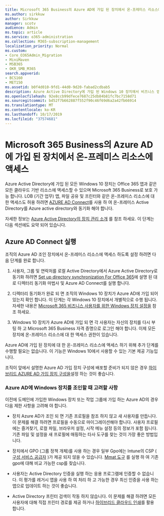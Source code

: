 ```yaml
---
title: Microsoft 365 Business의 Azure AD에 가입 된 장치에서 온-프레미스 리소스에 액세스
ms.author: sirkkuw
author: Sirkkuw
manager: scotv
audience: Admin
ms.topic: article
ms.service: o365-administration
ms.collection: M365-subscription-management
localization_priority: Normal
ms.custom:
- Core_O365Admin_Migration
- MiniMaven
- MSB365
- OKR_SMB_M365
search.appverid:
- BCS160
- MET150
ms.assetid: b0f4d010-9fd1-44d0-9d20-fabad2cdbab5
description: Azure Active Directory에 가입 된 Windows 10 장치에서 비즈니스 앱, 파일 공유 및 프린터와 같은 온-프레미스 리소스에 액세스 하는 방법을 알아봅니다.
ms.openlocfilehash: 92e8ccb99dfece7687c25db84b81fc7bc7158d71
ms.sourcegitcommit: bd52f7b662887f552f90c46f69d6a2a42fb66914
ms.translationtype: MT
ms.contentlocale: ko-KR
ms.lasthandoff: 10/17/2019
ms.locfileid: "37574681"
---
```

# <a name="access-on-premises-resources-from-an-azure-ad-joined-device-in-microsoft-365-business"></a>Microsoft 365 Business의 Azure AD에 가입 된 장치에서 온-프레미스 리소스에 액세스

Azure Active Directory에 가입 된 모든 Windows 10 장치는 Office 365 앱과 같은 모든 클라우드 기반 리소스에 액세스할 수 있으며 Microsoft 365 Business로 보호 가능 합니다. LOB (기간 업무) 앱, 파일 공유 및 프린터와 같은 온-프레미스 리소스에 대 한 액세스도 허용 하려면 [AZURE AD Connect](https://docs.microsoft.com/en-us/azure/active-directory/connect/active-directory-aadconnect)를 사용 하 여 온-프레미스 Active Directory를 Azure active directory와 동기화 해야 합니다. 

자세한 정보는 [Azure Active Directory의 장치 관리 소개](https://docs.microsoft.com/en-us/azure/active-directory/device-management-introduction) 를 참조 하세요.
이 단계는 다음 섹션에도 요약 되어 있습니다.

## <a name="run-azure-ad-connect"></a>Azure AD Connect 실행

조직의 Azure AD 조인 장치에서 온-프레미스 리소스에 액세스 하도록 설정 하려면 다음 단계를 완료 합니다.
  
1. 사용자, 그룹 및 연락처를 로컬 Active Directory에서 Azure Active Directory로 동기화 하려면 [Set up directory synchronization For Office 365](https://support.office.com/article/1b3b5318-6977-42ed-b5c7-96fa74b08846)에 설명 된 대로 디렉터리 동기화 마법사 및 Azure AD Connect를 실행 합니다.
    
2. 디렉터리 동기화가 완료 되 면 조직의 Windows 10 장치가 Azure AD에 가입 되어 있는지 확인 합니다. 이 단계는 각 Windows 10 장치에서 개별적으로 수행 됩니다. 자세한 내용은 [Microsoft 365 비즈니스 사용자를 위한 Windows 장치 설정을](set-up-windows-devices.md) 참조 하세요. 
    
3. Windows 10 장치가 Azure AD에 가입 되 면 각 사용자는 자신의 장치를 다시 부팅 하 고 Microsoft 365 Business 자격 증명으로 로그인 해야 합니다. 이제 모든 장치에 온-프레미스 리소스에 대 한 액세스 권한이 있습니다.
    
Azure AD에 가입 된 장치에 대 한 온-프레미스 리소스에 액세스 하기 위해 추가 단계를 수행할 필요는 없습니다. 이 기능은 Windows 10에서 사용할 수 있는 기본 제공 기능입니다. 
  
조직이 앞에서 설명한 Azure AD 가입 장치 구성에 배포할 준비가 되지 않은 경우 [하이브리드 AZURE AD 가입 장치 구성을](manage-windows-devices.md)설정 하는 것이 좋습니다.
  
### <a name="considerations-when-joining-your-windows-devices-to-azure-ad"></a>Azure AD에 Windows 장치를 조인할 때 고려할 사항

이전에 도메인에 가입한 Windows 장치 또는 작업 그룹에 가입 하는 Azure AD의 경우 다음 제한 사항을 고려해 야 합니다.
  
- 장치 Azure AD가 조인 되 면 기존 프로필을 참조 하지 않고 새 사용자를 만듭니다. 이 문제를 해결 하려면 프로필을 수동으로 마이그레이션해야 합니다. 사용자 프로필에는 즐겨찾기, 로컬 파일, 브라우저 설정, 시작 메뉴 설정 등의 정보가 포함 됩니다. 기존 파일 및 설정을 새 프로필에 매핑하는 타사 도구를 찾는 것이 가장 좋은 방법입니다.

- 장치에서 GPO (그룹 정책 개체)를 사용 하는 경우 일부 Gpo에는 Intune의 CSP ( [구성 서비스 공급자](https://docs.microsoft.com/windows/configuration/provisioning-packages/how-it-pros-can-use-configuration-service-providers) )가 제공 되지 않을 수 있습니다. [Mmat 도구](https://www.microsoft.com/download/details.aspx?id=45520) 를 실행 하 여 기존 gpo에 대해 비교 가능한 csp를 찾습니다.

- 사용자는 Active Directory 인증을 실행 하는 응용 프로그램에 인증할 수 없습니다. 이 평가를 레거시 앱을 사용 하 여 처리 하 고 가능한 경우 최신 인증을 사용 하는 앱으로 업데이트 하는 것이 좋습니다.

- Active Directory 프린터 검색이 작동 하지 않습니다. 이 문제를 해결 하려면 모든 사용자에 대해 직접 프린터 경로를 제공 하거나 [하이브리드 클라우드 인쇄](https://docs.microsoft.com/windows-server/administration/hybrid-cloud-print/hybrid-cloud-print-deploy)를 활용 합니다.
